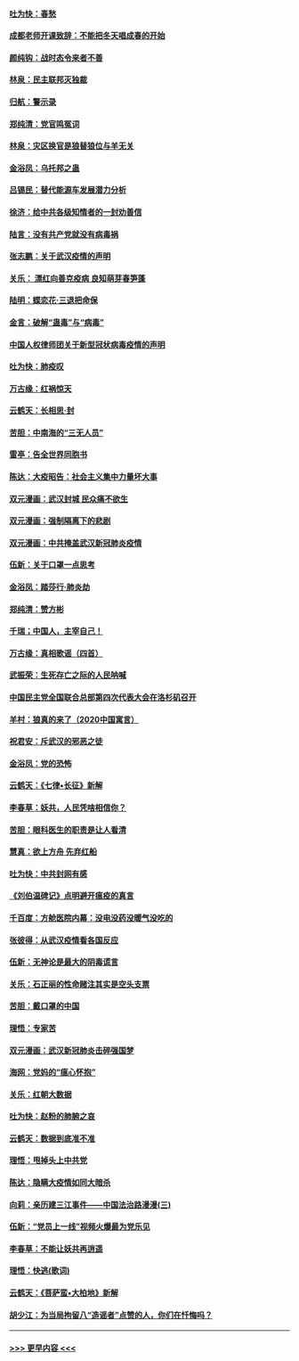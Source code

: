 #### [吐为快：春愁](../pages/nsc993/n11872801.md?t=02161731) 
#### [成都老师开课致辞：不能把冬天唱成春的开始](../pages/nsc993/n11872653.md?t=02161731) 
#### [颜纯钩：战时态令来者不善](../pages/nsc993/n11872011.md?t=02161731) 
#### [林泉：民主联邦灭独裁](../pages/nsc993/n11870998.md?t=02161731) 
#### [归航：警示录](../pages/nsc993/n11870963.md?t=02161731) 
#### [郑纯清：党官鸣冤词](../pages/nsc993/n11870938.md?t=02161731) 
#### [林泉：灾区换官是狼替狼位与羊无关](../pages/nsc993/n11870896.md?t=02161731) 
#### [金浴凤：乌托邦之蛊](../pages/nsc993/n11870879.md?t=02161731) 
#### [吕锡民：替代能源车发展潜力分析](../pages/nsc993/n11870656.md?t=02161731) 
#### [徐济：给中共各级知情者的一封劝善信](../pages/nsc993/n11868561.md?t=02161731) 
#### [陆言：没有共产党就没有病毒祸](../pages/nsc993/n11868232.md?t=02161731) 
#### [张志鹏：关于武汉疫情的声明](../pages/nsc993/n11867182.md?t=02161731) 
#### [关乐： 漂红向善克疫病 良知萌芽春笋蓬](../pages/nsc993/n11865710.md?t=02161731) 
#### [陆明：蝶恋花‧三退把命保](../pages/nsc993/n11865673.md?t=02161731) 
#### [金言：破解“蛊毒”与“病毒”](../pages/nsc993/n11864103.md?t=02161731) 
#### [中国人权律师团关于新型冠状病毒疫情的声明](../pages/nsc993/n11864249.md?t=02161731) 
#### [吐为快：肺疫叹](../pages/nsc993/n11864027.md?t=02161731) 
#### [万古缘：红祸惊天](../pages/nsc993/n11864079.md?t=02161731) 
#### [云鹤天：长相思‧封](../pages/nsc993/n11864006.md?t=02161731) 
#### [苦胆：中南海的“三无人员”](../pages/nsc993/n11862997.md?t=02161731) 
#### [雷亭：告全世界同胞书](../pages/nsc993/n11862572.md?t=02161731) 
#### [陈达：大疫昭告：社会主义集中力量坏大事](../pages/nsc993/n11859419.md?t=02161731) 
#### [双元漫画：武汉封城 民众痛不欲生](../pages/nsc993/n11859287.md?t=02161731) 
#### [双元漫画：强制隔离下的悲剧](../pages/nsc993/n11859244.md?t=02161731) 
#### [双元漫画：中共掩盖武汉新冠肺炎疫情](../pages/nsc993/n11858249.md?t=02161731) 
#### [伍新：关于口罩一点思考](../pages/nsc993/n11859195.md?t=02161731) 
#### [金浴凤：踏莎行‧肺炎劫](../pages/nsc993/n11858227.md?t=02161731) 
#### [郑纯清：赞方彬](../pages/nsc993/n11856803.md?t=02161731) 
#### [千瑞；中国人，主宰自己！](../pages/nsc993/n11856793.md?t=02161731) 
#### [万古缘：真相歌谣（四首）](../pages/nsc993/n11856263.md?t=02161731) 
#### [武振荣：生死存亡之际的人民呐喊](../pages/nsc993/n11856256.md?t=02161731) 
#### [中国民主党全国联合总部第四次代表大会在洛杉矶召开](../pages/nsc993/n11856344.md?t=02161731) 
#### [羊村：狼真的来了（2020中国寓言）](../pages/nsc993/n11856229.md?t=02161731) 
#### [祝君安：斥武汉的邪恶之徒](../pages/nsc993/n11855861.md?t=02161731) 
#### [金浴凤：党的恐怖](../pages/nsc993/n11855849.md?t=02161731) 
#### [云鹤天：《七律▪长征》新解](../pages/nsc993/n11855479.md?t=02161731) 
#### [李春草：妖共，人民凭啥相信你？](../pages/nsc993/n11855196.md?t=02161731) 
#### [苦胆：眼科医生的职责是让人看清](../pages/nsc993/n11853840.md?t=02161731) 
#### [慧真：欲上方舟 先弃红船](../pages/nsc993/n11853483.md?t=02161731) 
#### [吐为快：中共封网有感](../pages/nsc993/n11852575.md?t=02161731) 
#### [《刘伯温碑记》点明避开瘟疫的真言](../pages/nsc993/n11852128.md?t=02161731) 
#### [千百度：方舱医院内幕：没电没药没暖气没吃的](../pages/nsc993/n11850211.md?t=02161731) 
#### [张彼得：从武汉疫情看各国反应](../pages/nsc993/n11850102.md?t=02161731) 
#### [伍新：无神论是最大的阴毒谎言](../pages/nsc993/n11846129.md?t=02161731) 
#### [关乐：石正丽的性命赌注其实是空头支票](../pages/nsc993/n11846109.md?t=02161731) 
#### [苦胆：戴口罩的中国](../pages/nsc993/n11845576.md?t=02161731) 
#### [理悟：专家苦](../pages/nsc993/n11845564.md?t=02161731) 
#### [双元漫画：武汉新冠肺炎击碎强国梦](../pages/nsc993/n11843320.md?t=02161731) 
#### [海网：党妈的“瘟心怀抱”](../pages/nsc993/n11840740.md?t=02161731) 
#### [关乐：红朝大数据](../pages/nsc993/n11840675.md?t=02161731) 
#### [吐为快：赵粉的肺腑之哀](../pages/nsc993/n11840618.md?t=02161731) 
#### [云鹤天：数据到底准不准](../pages/nsc993/n11840325.md?t=02161731) 
#### [理悟：甩掉头上中共党](../pages/nsc993/n11838826.md?t=02161731) 
#### [陈达：隐瞒大疫情如同大暗杀](../pages/nsc993/n11838771.md?t=02161731) 
#### [向莉：亲历建三江事件——中国法治路漫漫(三)](../pages/nsc993/n11831825.md?t=02161731) 
#### [伍新：“党员上一线”视频火爆最为党乐见](../pages/nsc993/n11838200.md?t=02161731) 
#### [李春草：不能让妖共再逍遥](../pages/nsc993/n11838102.md?t=02161731) 
#### [理悟：快逃(歌词)](../pages/nsc993/n11838083.md?t=02161731) 
#### [云鹤天：《菩萨蛮▪大柏地》新解](../pages/nsc993/n11838059.md?t=02161731) 
#### [胡少江：为当局拘留八“造谣者”点赞的人，你们在忏悔吗？](../pages/nsc993/n11836801.md?t=02161731) 

----
#### [ >>> 更早内容 <<< ](../indexes/nsc993-earlier.md)
